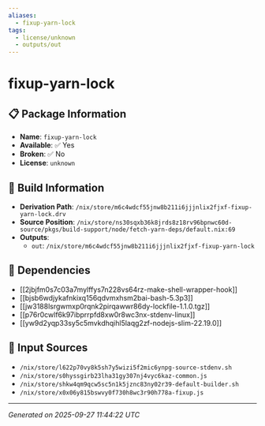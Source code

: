 ```yaml
---
aliases:
  - fixup-yarn-lock
tags:
  - license/unknown
  - outputs/out
---
```


# fixup-yarn-lock

## 📋 Package Information

- **Name**: `fixup-yarn-lock`
- **Available**: ✅ Yes
- **Broken**: ✅ No
- **License**: `unknown`

## 🔧 Build Information

- **Derivation Path**: `/nix/store/m6c4wdcf55jnw8b211i6jjjnlix2fjxf-fixup-yarn-lock.drv`
- **Source Position**: `/nix/store/ns30sqxb36k8jrds8z18rv96bpnwc60d-source/pkgs/build-support/node/fetch-yarn-deps/default.nix:69`
- **Outputs**:
  - `out`:  `/nix/store/m6c4wdcf55jnw8b211i6jjjnlix2fjxf-fixup-yarn-lock`

## 🔗 Dependencies

- [[2jbjfm0s7c03a7mylffys7n228vs64rz-make-shell-wrapper-hook]]
- [[bjsb6wdjykafnkixq156qdvmxhsm2bai-bash-5.3p3]]
- [[jw3188lsrgwmxp0rqnk2pirqawwr86dy-lockfile-1.1.0.tgz]]
- [[p76r0cwlf6k97ibprrpfd8xw0r8wc3nx-stdenv-linux]]
- [[yw9d2yqp33sy5c5mvkdhqihl5laqg2zf-nodejs-slim-22.19.0]]

## 📁 Input Sources

- `/nix/store/l622p70vy8k5sh7y5wizi5f2mic6ynpg-source-stdenv.sh`
- `/nix/store/s0hyssgirb23lha31gy307nj4vyc6kaz-common.js`
- `/nix/store/shkw4qm9qcw5sc5n1k5jznc83ny02r39-default-builder.sh`
- `/nix/store/x0x06y815bswvy0f730h8wc3r90h778a-fixup.js`

---
*Generated on 2025-09-27 11:44:22 UTC*
